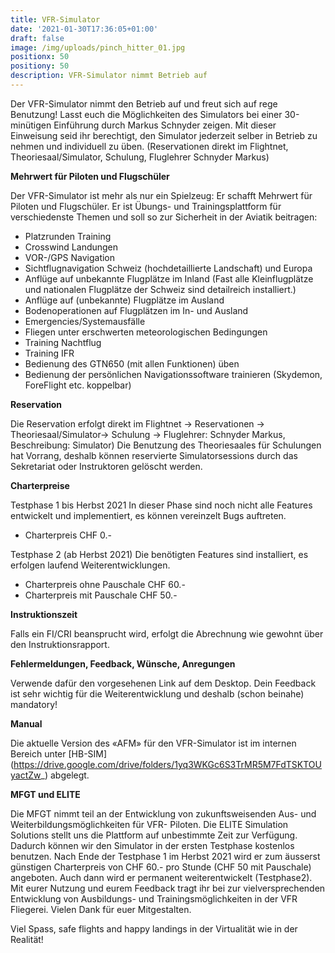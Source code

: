 ```yaml
---
title: VFR-Simulator
date: '2021-01-30T17:36:05+01:00'
draft: false
image: /img/uploads/pinch_hitter_01.jpg
positionx: 50
positiony: 50
description: VFR-Simulator nimmt Betrieb auf
---
```

Der VFR-Simulator nimmt den Betrieb auf und freut sich auf rege Benutzung! Lasst euch die Möglichkeiten des Simulators bei einer 30-minütigen Einführung durch Markus Schnyder zeigen. Mit dieser Einweisung seid ihr berechtigt, den Simulator jederzeit selber in Betrieb zu nehmen und individuell zu üben. (Reservationen direkt im Flightnet, Theoriesaal/Simulator, Schulung, Fluglehrer Schnyder Markus) 

**Mehrwert für Piloten und Flugschüler**

Der VFR-Simulator ist mehr als nur ein Spielzeug: Er schafft Mehrwert für Piloten und Flugschüler. Er ist Übungs- und Trainingsplattform für verschiedenste Themen und soll so zur Sicherheit in der Aviatik beitragen: 

* Platzrunden Training 
* Crosswind Landungen 
* VOR-/GPS Navigation 
* Sichtflugnavigation Schweiz (hochdetaillierte Landschaft) und Europa 
* Anflüge auf unbekannte Flugplätze im Inland (Fast alle Kleinflugplätze und nationalen Flugplätze der Schweiz sind detailreich installiert.) 
* Anflüge auf (unbekannte) Flugplätze im Ausland 
* Bodenoperationen auf Flugplätzen im In- und Ausland 
* Emergencies/Systemausfälle 
* Fliegen unter erschwerten meteorologischen Bedingungen 
* Training Nachtflug 
* Training IFR 
* Bedienung des GTN650 (mit allen Funktionen) üben 
* Bedienung der persönlichen Navigationssoftware trainieren (Skydemon, ForeFlight etc. koppelbar) 

**Reservation**

Die Reservation erfolgt direkt im Flightnet -> Reservationen -> Theoriesaal/Simulator-> Schulung -> Fluglehrer: Schnyder Markus, Beschreibung: Simulator) 
Die Benutzung des Theoriesaales für Schulungen hat Vorrang, deshalb können reservierte Simulatorsessions durch das Sekretariat oder Instruktoren gelöscht werden. 

**Charterpreise**
 
Testphase 1 bis Herbst 2021 
In dieser Phase sind noch nicht alle Features entwickelt und implementiert, es können vereinzelt Bugs auftreten. 
* Charterpreis CHF 0.- 

Testphase 2 (ab Herbst 2021) 
Die benötigten Features sind installiert, es erfolgen laufend Weiterentwicklungen. 

* Charterpreis ohne Pauschale CHF 60.- 
* Charterpreis mit Pauschale CHF 50.- 

**Instruktionszeit** 

Falls ein FI/CRI beansprucht wird, erfolgt die Abrechnung wie gewohnt über den Instruktionsrapport.
 
**Fehlermeldungen, Feedback, Wünsche, Anregungen**
 
Verwende dafür den vorgesehenen Link auf dem Desktop. Dein Feedback ist sehr wichtig für die Weiterentwicklung und deshalb (schon beinahe) mandatory! 

**Manual**

Die aktuelle Version des «AFM» für den VFR-Simulator ist im internen Bereich unter [HB-SIM] (https://drive.google.com/drive/folders/1yq3WKGc6S3TrMR5M7FdTSKTOUyactZw_) abgelegt. 

**MFGT und ELITE**
 
Die MFGT nimmt teil an der Entwicklung von zukunftsweisenden Aus- und Weiterbildungsmöglichkeiten für VFR- Piloten. Die ELITE Simulation Solutions stellt uns die Plattform auf unbestimmte Zeit zur Verfügung. Dadurch können wir den Simulator in der ersten Testphase kostenlos benutzen. Nach Ende der Testphase 1 im Herbst 2021 wird er zum äusserst günstigen Charterpreis von CHF 60.- pro Stunde (CHF 50 mit Pauschale) angeboten. Auch dann wird er permanent weiterentwickelt (Testphase2). 
Mit eurer Nutzung und eurem Feedback tragt ihr bei zur vielversprechenden Entwicklung von Ausbildungs- und Trainingsmöglichkeiten in der VFR Fliegerei. Vielen Dank für euer Mitgestalten. 

Viel Spass, safe flights and happy landings in der Virtualität wie in der Realität!
